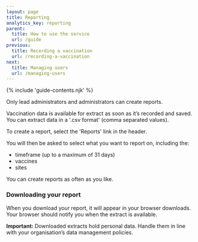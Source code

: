 ```yaml
---
layout: page
title: Reporting
analytics_key: reporting
parent:
  title: How to use the service
  url: /guide
previous:
  title: Recording a vaccination
  url: /recording-a-vaccination
next:
  title: Managing users
  url: /managing-users
---
```


{% include 'guide-contents.njk' %}

Only lead administrators and administrators can create reports.

Vaccination data is available for extract as soon as it’s recorded and saved. You can extract data in a '.csv format' (comma separated values). 

To create a report, select the 'Reports' link in the header. 

You will then be asked to select what you want to report on, including the:

* timeframe (up to a maximum of 31 days) 
* vaccines 
* sites 

You can create reports as often as you like.

### Downloading your report

When you download your report, it will appear in your browser downloads. Your browser should notify you when the extract is available.

**Important:** Downloaded extracts hold personal data. Handle them in line with your organisation’s data management policies.
